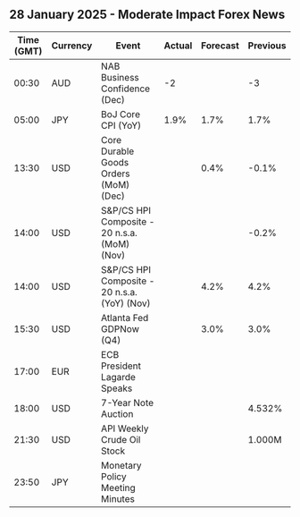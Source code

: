 ## 28 January 2025 - Moderate Impact Forex News

| Time (GMT) | Currency | Event | Actual | Forecast | Previous |
|------|----------|-------|--------|----------|----------|
| 00:30 | AUD | NAB Business Confidence (Dec) | -2 |  | -3 |
| 05:00 | JPY | BoJ Core CPI (YoY) | 1.9% | 1.7% | 1.7% |
| 13:30 | USD | Core Durable Goods Orders (MoM) (Dec) |  | 0.4% | -0.1% |
| 14:00 | USD | S&P/CS HPI Composite - 20 n.s.a. (MoM) (Nov) |  |  | -0.2% |
| 14:00 | USD | S&P/CS HPI Composite - 20 n.s.a. (YoY) (Nov) |  | 4.2% | 4.2% |
| 15:30 | USD | Atlanta Fed GDPNow (Q4) |  | 3.0% | 3.0% |
| 17:00 | EUR | ECB President Lagarde Speaks |  |  |  |
| 18:00 | USD | 7-Year Note Auction |  |  | 4.532% |
| 21:30 | USD | API Weekly Crude Oil Stock |  |  | 1.000M |
| 23:50 | JPY | Monetary Policy Meeting Minutes |  |  |  |
